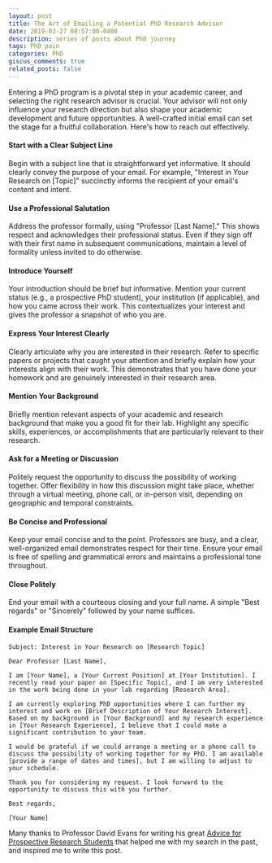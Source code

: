 ```yaml
---
layout: post
title: The Art of Emailing a Potential PhD Research Advisor
date: 2019-03-27 08:57:00-0400
description: series of posts about PhD journey
tags: PhD pain
categories: PhD
giscus_comments: true
related_posts: false
---
```


Entering a PhD program is a pivotal step in your academic career, and selecting the right research advisor is crucial. Your advisor will not only influence your research direction but also shape your academic development and future opportunities. A well-crafted initial email can set the stage for a fruitful collaboration. Here's how to reach out effectively.

#### Start with a Clear Subject Line
Begin with a subject line that is straightforward yet informative. It should clearly convey the purpose of your email. For example, "Interest in Your Research on [Topic]" succinctly informs the recipient of your email's content and intent.

#### Use a Professional Salutation
Address the professor formally, using "Professor [Last Name]." This shows respect and acknowledges their professional status. Even if they sign off with their first name in subsequent communications, maintain a level of formality unless invited to do otherwise.

#### Introduce Yourself
Your introduction should be brief but informative. Mention your current status (e.g., a prospective PhD student), your institution (if applicable), and how you came across their work. This contextualizes your interest and gives the professor a snapshot of who you are.

#### Express Your Interest Clearly
Clearly articulate why you are interested in their research. Refer to specific papers or projects that caught your attention and briefly explain how your interests align with their work. This demonstrates that you have done your homework and are genuinely interested in their research area.

#### Mention Your Background
Briefly mention relevant aspects of your academic and research background that make you a good fit for their lab. Highlight any specific skills, experiences, or accomplishments that are particularly relevant to their research.

#### Ask for a Meeting or Discussion
Politely request the opportunity to discuss the possibility of working together. Offer flexibility in how this discussion might take place, whether through a virtual meeting, phone call, or in-person visit, depending on geographic and temporal constraints.

#### Be Concise and Professional
Keep your email concise and to the point. Professors are busy, and a clear, well-organized email demonstrates respect for their time. Ensure your email is free of spelling and grammatical errors and maintains a professional tone throughout.

#### Close Politely
End your email with a courteous closing and your full name. A simple "Best regards" or "Sincerely" followed by your name suffices.

#### Example Email Structure

```plaintext
Subject: Interest in Your Research on [Research Topic]

Dear Professor [Last Name],

I am [Your Name], a [Your Current Position] at [Your Institution]. I recently read your paper on [Specific Topic], and I am very interested in the work being done in your lab regarding [Research Area].

I am currently exploring PhD opportunities where I can further my interest and work on [Brief Description of Your Research Interest]. Based on my background in [Your Background] and my research experience in [Your Research Experience], I believe that I could make a significant contribution to your team.

I would be grateful if we could arrange a meeting or a phone call to discuss the possibility of working together for my PhD. I am available [provide a range of dates and times], but I am willing to adjust to your schedule.

Thank you for considering my request. I look forward to the opportunity to discuss this with you further.

Best regards,

[Your Name]
```

Many thanks to Professor David Evans for writing his great [Advice for Prospective Research Students](https://uvasrg.github.io/prospective/) that helped me with my search in the past, and inspired me to write this post. 

